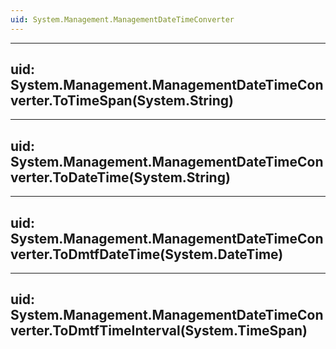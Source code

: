 ```yaml
---
uid: System.Management.ManagementDateTimeConverter
---
```


---
uid: System.Management.ManagementDateTimeConverter.ToTimeSpan(System.String)
---

---
uid: System.Management.ManagementDateTimeConverter.ToDateTime(System.String)
---

---
uid: System.Management.ManagementDateTimeConverter.ToDmtfDateTime(System.DateTime)
---

---
uid: System.Management.ManagementDateTimeConverter.ToDmtfTimeInterval(System.TimeSpan)
---
